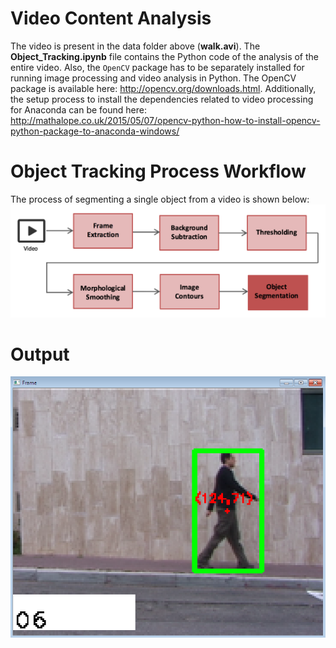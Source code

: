 # Video Content Analysis


The video is present in the data folder above (**walk.avi**). The **Object_Tracking.ipynb** file contains the Python code of the analysis of the entire video. Also, the ```OpenCV``` package has to be separately installed for running image processing and video analysis in Python. The OpenCV package is available here: http://opencv.org/downloads.html. Additionally, the setup process to install the dependencies related to video processing for Anaconda can be found here: http://mathalope.co.uk/2015/05/07/opencv-python-how-to-install-opencv-python-package-to-anaconda-windows/ 


# Object Tracking Process Workflow
The process of segmenting a single object from a video is shown below:
![project workflow](./Data/vca_workflow.png)


# Output
![output](./Data/walk_output.png)